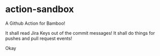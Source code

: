 # action-sandbox

A Github Action for Bamboo!

It shall read Jira Keys out of the commit messages!
It shall do things for pushes and pull request events!

Okay
